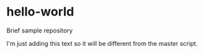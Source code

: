 # hello-world
Brief sample repository

I'm just adding this text so it will be different from the master script.
